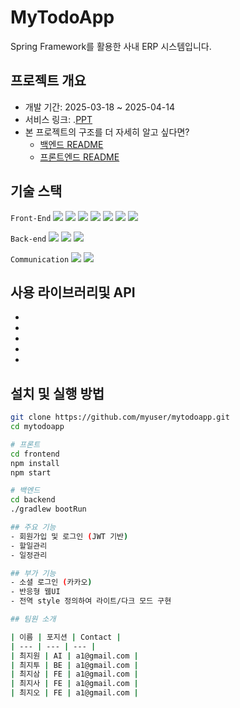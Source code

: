 # MyTodoApp
Spring Framework를 활용한 사내 ERP 시스템입니다.

## 프로젝트 개요
- 개발 기간: 2025-03-18 ~ 2025-04-14
- 서비스 링크: .[PPT](./https://file.notion.so/f/f/a784fb59-18d5-4272-8e69-e604f8e7e590/bd033f9b-7ba2-4a80-9317-f70b7f73a88f/3%E1%84%8C%E1%85%A9_%E1%84%83%E1%85%B5%E1%84%8B%E1%85%A1%E1%84%86%E1%85%A6%E1%86%AF%E1%84%85%E1%85%A9(%E1%84%87%E1%85%A1%E1%86%AF%E1%84%91%E1%85%AD_%E1%84%8B%E1%85%AD%E1%86%BC).pdf?table=block&id=1ffa51a0-99f4-81c4-8b19-d46527dcf86d&spaceId=a784fb59-18d5-4272-8e69-e604f8e7e590&expirationTimestamp=1753776000000&signature=rd6heIv0CHO6muWUMil-x-i5m1PMvjxjr4uzoN-spRk&downloadName=3%E1%84%8C%E1%85%A9+%E1%84%83%E1%85%B5%E1%84%8B%E1%85%A1%E1%84%86%E1%85%A6%E1%86%AF%E1%84%85%E1%85%A9%28%E1%84%87%E1%85%A1%E1%86%AF%E1%84%91%E1%85%AD+%E1%84%8B%E1%85%AD%E1%86%BC%29.pdf)
- 본 프로젝트의 구조를 더 자세히 알고 싶다면?
  - [백엔드 README](./BACK.md)
  - [프론트엔드 README](./FRONT.md)

## 기술 스택
`Front-End` 
<img src="https://img.shields.io/badge/Next.js-000000?style=flat-square&logo=Next.js&logoColor=white"/>
<img src="https://img.shields.io/badge/Typescript-3178C6?style=flat-square&logo=Typescript&logoColor=white"/>
<img src="https://img.shields.io/badge/ReactQuery-FF4154?style=flat-square&logo=ReactQuery&logoColor=white"/>
<img src="https://img.shields.io/badge/Recoil-black?style=flat-square&logo=Recoil&logoColor=white"/>
<img src="https://img.shields.io/badge/styledcomponents-DB7093?style=flat-square&logo=styled-components&logoColor=white"/>
<img src="https://img.shields.io/badge/Axios-5A29E4?style=flat-square&logo=Axios&logoColor=white"/>
<img src="https://img.shields.io/badge/ReactHookForm-EC5990?style=flat-square&logo=ReactHookForm&logoColor=white"/>


`Back-end`
<img src="https://img.shields.io/badge/Nest.js-E0234E?style=flat-square&logo=Nestjs&logoColor=white">
<img src="https://img.shields.io/badge/Typescript-3178C6?style=flat-square&logo=Typescript&logoColor=white"/>
<img src="https://img.shields.io/badge/mysql-4479A1?style=flat-square&logo=mysql&logoColor=white">

`Communication`
<img src="https://img.shields.io/badge/notion-000000?style=flat-square&logo=notion&logoColor=white">
<img src="https://img.shields.io/badge/github-181717?style=flat-square&logo=github&logoColor=white">

## 사용 라이브러리및 API
-
-
-
-
-

## 설치 및 실행 방법
```bash
git clone https://github.com/myuser/mytodoapp.git
cd mytodoapp

# 프론트
cd frontend
npm install
npm start

# 백엔드
cd backend
./gradlew bootRun

## 주요 기능
- 회원가입 및 로그인 (JWT 기반)
- 할일관리
- 일정관리

## 부가 기능
- 소셜 로그인 (카카오)
- 반응형 웹UI
- 전역 style 정의하여 라이트/다크 모드 구현

## 팀원 소개

| 이름 | 포지션 | Contact |
| --- | --- | --- |
| 최지원 | AI | a1@gmail.com |
| 최지투 | BE | a1@gmail.com |
| 최지삼 | FE | a1@gmail.com |
| 최지사 | FE | a1@gmail.com |
| 최지오 | FE | a1@gmail.com |
